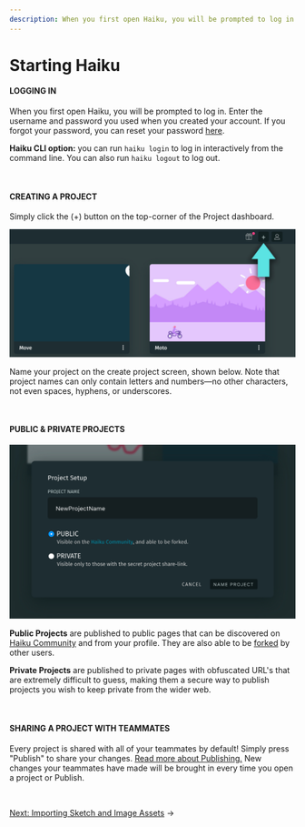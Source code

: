 ```yaml
---
description: When you first open Haiku, you will be prompted to log in.  Enter the username and password you used when you created your account.  If you forgot your password, you can reset it with this link. 
---
```


# Starting Haiku

#### LOGGING IN

When you first open Haiku, you will be prompted to log in.  Enter the username and password you used when you created your account.  If you forgot your password, you can reset your password [here](https://www.haiku.ai/account/reset-password).

**Haiku CLI option:**  you can run `haiku login` to log in interactively from the command line.  You can also run `haiku logout` to log out.

<br>

#### CREATING A PROJECT

Simply click the (+) button on the top-corner of the Project dashboard.

![](/assets/new-project.jpg)

Name your project on the create project screen, shown below. Note that project names can only contain letters and numbers—no other characters, not even spaces, hyphens, or underscores.

<br>

#### PUBLIC & PRIVATE PROJECTS

![](/assets/new-project-settings.jpg)

**Public Projects** are published to public pages that can be discovered on [Haiku Community](https://share.haiku.ai) and from your profile. They are also able to be [forked](../embedding-and-using-haiku/publishing-and-embedding.md#forking) by other users.<br>

**Private Projects** are published to private pages with obfuscated URL's that are extremely difficult to guess, making them a secure way to publish projects you wish to keep private from the wider web.

<br>

#### SHARING A PROJECT WITH TEAMMATES

Every project is shared with all of your teammates by default! Simply press "Publish" to share your changes. [Read more about Publishing.](../embedding-and-using-haiku/publishing-and-embedding.md) New changes your teammates have made will be brought in every time you open a project or Publish.

<br>

[Next: Importing Sketch and Image Assets](/using-haiku/sketch-and-image-assets.md) &rarr;
